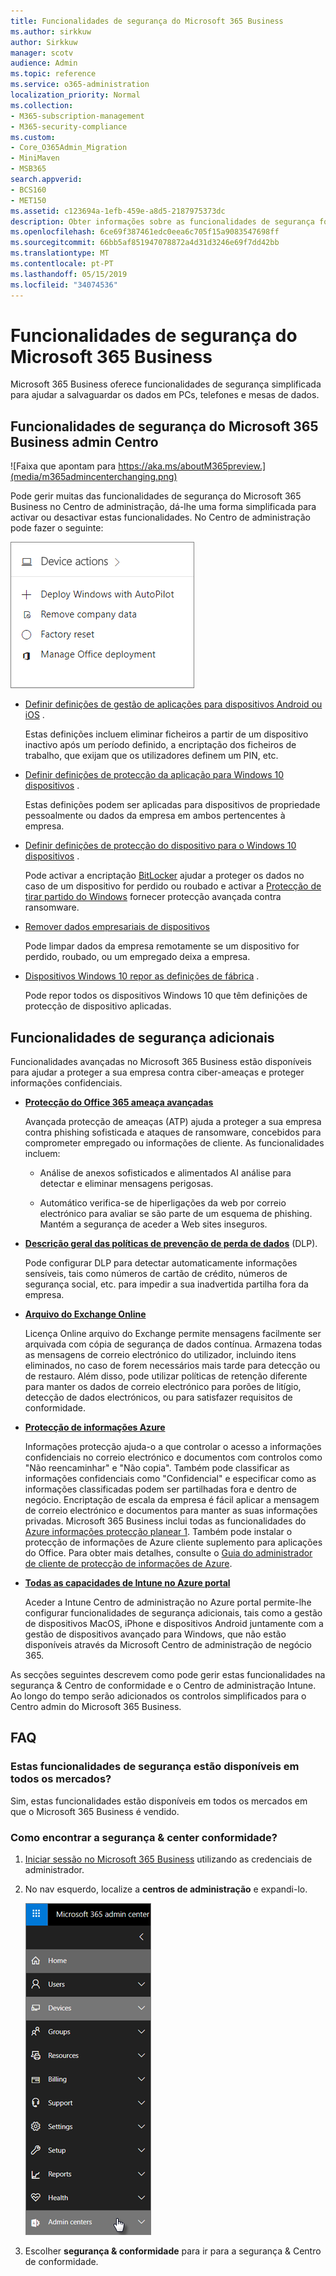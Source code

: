 ```yaml
---
title: Funcionalidades de segurança do Microsoft 365 Business
ms.author: sirkkuw
author: Sirkkuw
manager: scotv
audience: Admin
ms.topic: reference
ms.service: o365-administration
localization_priority: Normal
ms.collection:
- M365-subscription-management
- M365-security-compliance
ms.custom:
- Core_O365Admin_Migration
- MiniMaven
- MSB365
search.appverid:
- BCS160
- MET150
ms.assetid: c123694a-1efb-459e-a8d5-2187975373dc
description: Obter informações sobre as funcionalidades de segurança fornecidas com o Microsoft 365 Business.
ms.openlocfilehash: 6ce69f387461edc0eea6c705f15a9083547698ff
ms.sourcegitcommit: 66bb5af851947078872a4d31d3246e69f7dd42bb
ms.translationtype: MT
ms.contentlocale: pt-PT
ms.lasthandoff: 05/15/2019
ms.locfileid: "34074536"
---
```

# <a name="microsoft-365-business-security-features"></a>Funcionalidades de segurança do Microsoft 365 Business

Microsoft 365 Business oferece funcionalidades de segurança simplificada para ajudar a salvaguardar os dados em PCs, telefones e mesas de dados.
    
## <a name="microsoft-365-business-admin-center-security-features"></a>Funcionalidades de segurança do Microsoft 365 Business admin Centro

![Faixa que apontam para https://aka.ms/aboutM365preview.](media/m365admincenterchanging.png)

Pode gerir muitas das funcionalidades de segurança do Microsoft 365 Business no Centro de administração, dá-lhe uma forma simplificada para activar ou desactivar estas funcionalidades. No Centro de administração pode fazer o seguinte:
  
![Screenshot of the Devices card in the admin center](media/9982e784-dbf9-4a76-a159-bb3e2e5aa23f.png)
  
- [Definir definições de gestão de aplicações para dispositivos Android ou iOS](app-protection-settings-for-android-and-ios.md) . 
    
    Estas definições incluem eliminar ficheiros a partir de um dispositivo inactivo após um período definido, a encriptação dos ficheiros de trabalho, que exijam que os utilizadores definem um PIN, etc.
    
- [Definir definições de protecção da aplicação para Windows 10 dispositivos](protection-settings-for-windows-10-devices.md) . 
    
    Estas definições podem ser aplicadas para dispositivos de propriedade pessoalmente ou dados da empresa em ambos pertencentes à empresa.
    
- [Definir definições de protecção do dispositivo para o Windows 10 dispositivos](protection-settings-for-windows-10-pcs.md) . 
    
    Pode activar a encriptação [BitLocker](https://go.microsoft.com/fwlink/p/?linkid=871405) ajudar a proteger os dados no caso de um dispositivo for perdido ou roubado e activar a [Protecção de tirar partido do Windows](https://go.microsoft.com/fwlink/p/?linkid=871404) fornecer protecção avançada contra ransomware. 
    
- [Remover dados empresariais de dispositivos](remove-company-data.md)
    
    Pode limpar dados da empresa remotamente se um dispositivo for perdido, roubado, ou um empregado deixa a empresa.
    
- [Dispositivos Windows 10 repor as definições de fábrica](reset-devices-to-factory-settings.md) . 
    
    Pode repor todos os dispositivos Windows 10 que têm definições de protecção de dispositivo aplicadas.
    
## <a name="additional-security-features"></a>Funcionalidades de segurança adicionais 

Funcionalidades avançadas no Microsoft 365 Business estão disponíveis para ajudar a proteger a sua empresa contra ciber-ameaças e proteger informações confidenciais.
  
- **[Protecção do Office 365 ameaça avançadas](https://support.office.com/article/e100fe7c-f2a1-4b7d-9e08-622330b83653)**
    
    Avançada protecção de ameaças (ATP) ajuda a proteger a sua empresa contra phishing sofisticada e ataques de ransomware, concebidos para comprometer empregado ou informações de cliente. As funcionalidades incluem:
    
  - Análise de anexos sofisticados e alimentados AI análise para detectar e eliminar mensagens perigosas.
    
  - Automático verifica-se de hiperligações da web por correio electrónico para avaliar se são parte de um esquema de phishing. Mantém a segurança de aceder a Web sites inseguros.
    
- **[Descrição geral das políticas de prevenção de perda de dados](https://support.office.com/article/1966b2a7-d1e2-4d92-ab61-42efbb137f5e)** (DLP). 
    
    Pode configurar DLP para detectar automaticamente informações sensíveis, tais como números de cartão de crédito, números de segurança social, etc. para impedir a sua inadvertida partilha fora da empresa.
    
- **[Arquivo do Exchange Online](https://products.office.com/exchange/microsoft-exchange-online-archiving-email)**
    
    Licença Online arquivo do Exchange permite mensagens facilmente ser arquivada com cópia de segurança de dados contínua. Armazena todas as mensagens de correio electrónico do utilizador, incluindo itens eliminados, no caso de forem necessários mais tarde para detecção ou de restauro. Além disso, pode utilizar políticas de retenção diferente para manter os dados de correio electrónico para porões de litígio, detecção de dados electrónicos, ou para satisfazer requisitos de conformidade.
    
- **[Protecção de informações Azure](https://go.microsoft.com/fwlink/p/?linkid=871406)**
    
    Informações protecção ajuda-o a que controlar o acesso a informações confidenciais no correio electrónico e documentos com controlos como "Não reencaminhar" e "Não copia". Também pode classificar as informações confidenciais como "Confidencial" e especificar como as informações classificadas podem ser partilhadas fora e dentro de negócio. Encriptação de escala da empresa é fácil aplicar a mensagem de correio electrónico e documentos para manter as suas informações privadas. Microsoft 365 Business inclui todas as funcionalidades do [Azure informações protecção planear 1](https://go.microsoft.com/fwlink/p/?linkid=871407). Também pode instalar o protecção de informações de Azure cliente suplemento para aplicações do Office. Para obter mais detalhes, consulte o [Guia do administrador de cliente de protecção de informações de Azure](https://docs.microsoft.com/azure/information-protection/rms-client/client-admin-guide).
    
- **[Todas as capacidades de Intune no Azure portal](https://go.microsoft.com/fwlink/p/?linkid=871403)**
    
    Aceder a Intune Centro de administração no Azure portal permite-lhe configurar funcionalidades de segurança adicionais, tais como a gestão de dispositivos MacOS, iPhone e dispositivos Android juntamente com a gestão de dispositivos avançado para Windows, que não estão disponíveis através da Microsoft Centro de administração de negócio 365.
    
As secções seguintes descrevem como pode gerir estas funcionalidades na segurança &amp; Centro de conformidade e o Centro de administração Intune. Ao longo do tempo serão adicionados os controlos simplificados para o Centro admin do Microsoft 365 Business.
  
    
## <a name="faq"></a>FAQ

 ### <a name="are-these-security-features-available-in-all-markets"></a>Estas funcionalidades de segurança estão disponíveis em todos os mercados?
  
Sim, estas funcionalidades estão disponíveis em todos os mercados em que o Microsoft 365 Business é vendido.
  
### <a name="how-do-i-find-the-security-amp-compliance-center"></a>Como encontrar a segurança &amp; center conformidade?
  
1. [Iniciar sessão no Microsoft 365 Business](https://portal.microsoft.com/) utilizando as credenciais de administrador. 
    
2. No nav esquerdo, localize a **centros de administração** e expandi-lo. 
    
    ![Nav esquerda no Centro de administração de Microsoft 365, escolha os centros de Admin.](media/fa4484f8-c637-45fd-a7bd-bdb3abfd6c03.png)
  
3. Escolher **segurança &amp; conformidade** para ir para a segurança &amp; Centro de conformidade.